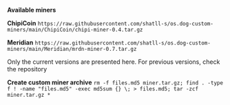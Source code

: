 **Available miners**

**ChipiCoin** `https://raw.githubusercontent.com/shatll-s/os.dog-custom-miners/main/ChipiCoin/chipi-miner-0.4.tar.gz`

**Meridian** `https://raw.githubusercontent.com/shatll-s/os.dog-custom-miners/main/Meridian/mrdn-miner-0.7.tar.gz`

Only the current versions are presented here. For previous versions, check the repository


**Create custom miner archive**
`rm -f files.md5 miner.tar.gz; find . -type f ! -name "files.md5" -exec md5sum {} \; > files.md5; tar -zcf miner.tar.gz *`
